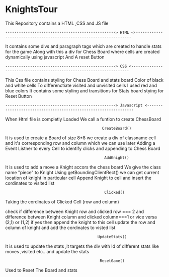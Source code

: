 # KnightsTour


This Repository contains a HTML ,CSS and JS file

    -------------------------------------------------> HTML <---------------------------------------------------------------------

It contains some divs and paragraph tags which are created to handle stats for the game
Along with this a div for Chess Board where cells are created dynamically using javascript
And A reset Button

    -------------------------------------------------> CSS <---------------------------------------------------------------------

This Css file contains styling for Chess Board and stats board 
Color of black and white cells 
To differenctiate visited and unvisited cells I used red and blue colors
It contains some styling and transitions for Stats board 
stying for Reset Button

    -------------------------------------------------> Javascript <----------------------------------------------------------------

When Html file is completly Loaded We call a funtion to create ChessBoard

                                               CreateBoard()
It is used to create a Board of size 8*8
we create a div of classname cell and it's corresponding row and column which we can use later 
Adding a Event Listner to every Cell to identify clicks and appending to Chess Board

                                                AddKnight()
It is used to add a move a Knight accors the chess board
We give the class name "piece" to Knight 
Using getBoundingClientRect() we can get current location of knight in particular cell
Append Knight to cell and insert the cordinates to visited list

                                                Clicked()
Taking the cordinates of Clicked Cell (row and column)

check if difference between Knight row and clicked row === 2 and difference between Knight column and clicked column===1 or vice versa (2,1) or (1,2) 
if yes then append the knight to this cell 
update the row and column of knight and add the cordinates to visted list

                                             UpdateStats()
It is used to update the stats ,it targets the div with Id of different stats like moves ,visited etc.. and update the stats

                                              ResetGame()
Used to Reset The Board and stats
